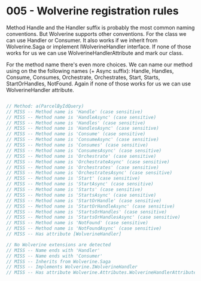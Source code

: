 # 005 - Wolverine registration rules #

Method Handle and the Handler suffix is probably the most common naming conventions. But Wolverine supports other conventions. For the class we can use Handler or Consumer. It also works if we inherit from Wolverine.Saga or implement IWolverineHandler interface. If none of those works for us we can use WolverineHandlerAttribute and mark our class.

For the method name there's even more choices. We can name our method using on the the following names (+ Async suffix): Handle, Handles, Consume, Consumes, Orchestrate, Orchestrates, Start, Starts, StartOrHandles, NotFound. Again if none of those works for us we can use WolverineHandler attribute.

```csharp

// Method: a(ParcelByIdQuery)
// MISS -- Method name is 'Handle' (case sensitive)
// MISS -- Method name is 'HandleAsync' (case sensitive)
// MISS -- Method name is 'Handles' (case sensitive)
// MISS -- Method name is 'HandlesAsync' (case sensitive)
// MISS -- Method name is 'Consume' (case sensitive)
// MISS -- Method name is 'ConsumeAsync' (case sensitive)
// MISS -- Method name is 'Consumes' (case sensitive)
// MISS -- Method name is 'ConsumesAsync' (case sensitive)
// MISS -- Method name is 'Orchestrate' (case sensitive)
// MISS -- Method name is 'OrchestrateAsync' (case sensitive)
// MISS -- Method name is 'Orchestrates' (case sensitive)
// MISS -- Method name is 'OrchestratesAsync' (case sensitive)
// MISS -- Method name is 'Start' (case sensitive)
// MISS -- Method name is 'StartAsync' (case sensitive)
// MISS -- Method name is 'Starts' (case sensitive)
// MISS -- Method name is 'StartsAsync' (case sensitive)
// MISS -- Method name is 'StartOrHandle' (case sensitive)
// MISS -- Method name is 'StartOrHandleAsync' (case sensitive)
// MISS -- Method name is 'StartsOrHandles' (case sensitive)
// MISS -- Method name is 'StartsOrHandlesAsync' (case sensitive)
// MISS -- Method name is 'NotFound' (case sensitive)
// MISS -- Method name is 'NotFoundAsync' (case sensitive)
// MISS -- Has attribute [WolverineHandler]

// No Wolverine extensions are detected
// MISS -- Name ends with 'Handler'
// MISS -- Name ends with 'Consumer'
// MISS -- Inherits from Wolverine.Saga
// MISS -- Implements Wolverine.IWolverineHandler
// MISS -- Has attribute Wolverine.Attributes.WolverineHandlerAttribute
```